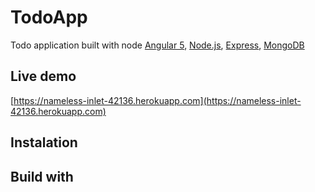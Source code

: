 # TodoApp

Todo application built with node [Angular 5](https://github.com/angular), [Node.js](https://github.com/nodejs/node), [Express](https://github.com/expressjs/express), [MongoDB](https://github.com/mongodb/mongo)

## Live demo

[https://nameless-inlet-42136.herokuapp.com](https://nameless-inlet-42136.herokuapp.com)

## Instalation

## Build with



